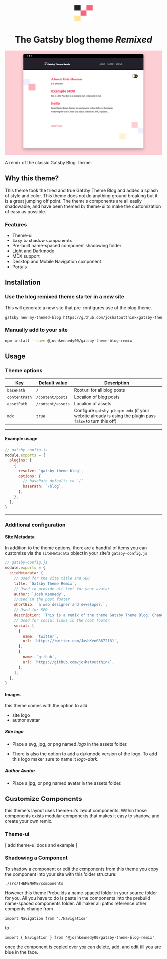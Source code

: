 <p align="center">
  <a href="https://gatsby-theme-blog-remix-demo.netlify.com">
    <img alt="Gatsby" src="./content/assets/logo.svg" width="60" />
  </a>
</p>
<h1 align="center">
  The Gatsby blog theme <i>Remixed</i>
</h1>

![screenshot](theme-screenshot.png)

A remix of the classic Gatsby Blog Theme.

## Why this theme?

This theme took the tried and true Gatsby Theme Blog and added a splash of style and color. This theme does not do anything ground breaking but it is a great jumping off point. The theme's components are all easily shadowable, and have been themed by theme-ui to make the customization of easy as possible.

### Features

- Theme-ui
- Easy to shadow components
- Pre-built name-spaced component shadowing folder
- Light and Darkmode
- MDX support
- Desktop and Mobile Navigation component
- Portals

## Installation

### Use the blog remixed theme starter in a new site

This will generate a new site that pre-configures use of the blog theme.

```sh
gatsby new my-themed-blog https://github.com/joshatoutthink/gatsby-theme-blog-remix-demo
```

### Manually add to your site

```sh
npm install --save @joshkennedy00/gatsby-theme-blog-remix
```

## Usage

### Theme options

| Key           | Default value     | Description                                                                                               |
| ------------- | ----------------- | --------------------------------------------------------------------------------------------------------- |
| `basePath`    | `/`               | Root url for all blog posts                                                                               |
| `contentPath` | `/content/posts`  | Location of blog posts                                                                                    |
| `assetPath`   | `/content/assets` | Location of assets                                                                                        |
| `mdx`         | `true`            | Configure `gatsby-plugin-mdx` (if your website already is using the plugin pass `false` to turn this off) |

---

#### Example usage

```js
// gatsby-config.js
module.exports = {
  plugins: [
    {
      resolve: `gatsby-theme-blog`,
      options: {
        // basePath defaults to `/`
        basePath: `/blog`,
      },
    },
  ],
}
```

---

### Additional configuration

#### Site Metadata

In addition to the theme options, there are a handful of items you can customize via the `siteMetadata` object in your site's `gatsby-config.js`

```js
// gatsby-config.js
module.exports = {
  siteMetadata: {
    // Used for the site title and SEO
    title: `Gatsby Theme Remix`,
    // Used to provide alt text for your avatar
    author: `Josh Kennedy`,
    //used in the post footer
    shortBio: `a web designer and developer.`,
    // Used for SEO
    description: `This is a remix of the theme Gatsby Theme Blog. Changed some styling, added some components, also made extra comments to make extending this theme easier`,
    // Used for social links in the root footer
    social: [
      {
        name: `twitter`,
        url: `https://twitter.com/JoshKen08672181`,
      },
      {
        name: `github`,
        url: `https://github.com/joshatoutthink`,
      },
    ],
  },
}
```

#### Images

this theme comes with the option to add:

- site logo
- author avatar

##### Site logo

- Place a svg, jpg, or png named _logo_ in the assets folder.

- There is also the option to add a darkmode version of the logo. To add this logo maker sure to name it _logo-dark_.

##### Author Avatar

- Place a jpg, or png named avatar in the assets folder.

## Customize Components

this theme's layout uses theme-ui's layout components. Within those components exists modular components that makes it easy to shadow, and create your own remix.

### Theme-ui

[ add theme-ui docs and example ]

### Shadowing a Component

To shadow a component or edit the components from this theme you copy the component into your site with this folder structure:

```
./src/THEMENAME/components
```

However this theme Prebuilds a name-spaced folder in your source folder for you. All you have to do is paste in the components into the prebuild name-spaced components folder. All maker all paths reference other compents change from

```JS
import Navigation from './Navigation'
```

to

```JS
import { Navigation } from '@joshkennedy00/gatsby-theme-blog-remix'
```

once the component is copied over you can delete, add, and edit till you are blue in the face.
